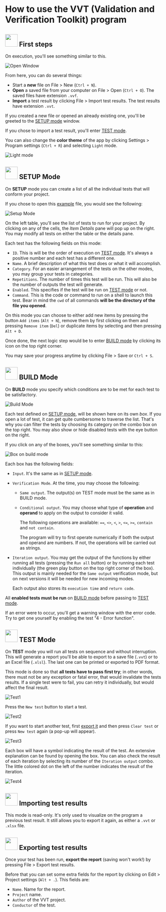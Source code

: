 # How to use the VVT (Validation and Verification Toolkit) program

## <img src="images/Logo.png" width="40"/> First steps

On execution, you'll see something similar to this.

![Open Window](images/openWindow.png)

From here, you can do several things:

- Start a **new** file on File > New (`Ctrl + N`). 
- **Open** a saved file from your computer on File > Open (`Ctrl + O`). The saved files have extension `.vvf`.
- **Import** a test result by clicking File > Import test results. The test results have extension `.vvt`.

If you created a new file or opened an already existing one, you'll be greeted to the [SETUP mode](#setup-mode) window.

If you chose to import a test result, you'll enter [TEST mode](#importing-test-results).

You can also change the **color theme** of the app by clicking Settings > Program settings (`Ctrl + R`) and selecting `Light` mode. 

![Light mode](images/lightmode.png)


## <img src="images/mode-setup.png" width="40"/> SETUP Mode 

On **SETUP** mode you can create a list of all the individual tests that will conform your project.

If you chose to open this [example](test.vvf) file, you would see the following: 

![Setup Mode](images/setupMode.png)

On the left table, you'll see the list of tests to run for your project. By clicking on any of the cells, the *Item Details* pane will pop up on the right. You may modify all tests on either the table or the details pane.

Each test has the following fields on this mode:

- `ID`. This is will be the order of execution on [TEST mode](#test-mode). It's always a positive number and each test has a different one.
- `Name`. A brief description of what this test does or what it will accomplish.
- `Category`. For an easier arrangement of the tests on the other modes, you may group your tests in categories.
- `Repetitions`. The number of times this test will be run. This will also be the number of outputs the test will generate.
- `Enabled`. This specifies if the test will be run on [TEST mode](#test-mode) or not.
- `Command`. This is the code or command to run on a shell to launch this test. Bear in mind the `cwd` of all commands **will be the directory of the file you opened**.

On this mode you can choose to either add new items by pressing the button `Add items` (`Alt + N`), remove them by first clicking on them and pressing `Remove item` (`Del`) or duplicate items by selecting and then pressing `Alt + D`.

Once done, the next logic step would be to enter [BUILD mode](#build-mode) by clicking its icon on the top right corner.

You may save your progress anytime by clicking File > Save or `Ctrl + S`.




## <img src="images/mode-build.png" width="40"/> BUILD Mode

On **BUILD** mode you specify which conditions are to be met for each test to be satisfactory.

![Build Mode](images/buildWindow.png)

Each test defined on [SETUP mode](#setup-mode), will be shown here on its own *box*. If you open a lot of test, it can get quite cumbersome to traverse the list. That's why you can filter the tests by choosing its category on the combo box on the top right. You may also show or hide disabled tests with the eye button on the right.

If you click on any of the boxes, you'll see something similar to this:

![Box on build mode](images/boxBuildMode.png)

Each box has the following fields:
- `Input`. It's the same as in [SETUP mode](#setup-mode).
- `Verification Mode`. At the time, you may choose the following:
  - `Same output`. The output(s) on TEST mode must be the same as in BUILD mode.
  - `Conditional output`. You may choose what type of **operation** and **operand** to apply on the output to consider it valid. 
  
    The following operations are available: `==`, `<>`, `<`, `>`, `<=`, `>=`, `contain` and `not contain`. 
    
    The program will try to first operate numerically if both the output and operand are numbers. If not, the operations will be carried out as strings.
- `Iteration output`. You may get the output of the functions by either running all tests (pressing the `Run all` button) or by running each test individually (the green play button on the top right corner of the box). This output is mainly needed for the `Same output` verification mode, but on next versions it will be needed for new incoming modes.

    Each output also stores its `execution time` and `return code`.

All **enabled tests must be run** on [BUILD mode](#build-mode) before passing to [TEST mode](#test-mode). 

If an error were to occur, you'll get a warning window with the error code. Try to get one yourself by enabling the test "4 - Error function".



## <img src="images/mode-test.png" width="40"/> TEST Mode

On **TEST** mode you will run all tests on sequence and without interruption. This will generate a report you'll be able to export to a save file (`.vvt`) or to an Excel file (`.xlsl`). The last one can be printed or exported to PDF format.

This mode is done so that **all tests have to pass first try**; in other words, there must not be any exception or fatal error, that would invalidate the tests results. If a single test were to fail, you can retry it individually, but would affect the final result.

![Test1](images/testWindow1.png)

Press the `New test` button to start a test. 

![Test2](images/testWindow2.png)

If you want to start another test, first [export it](#exporting-test-results) and then press `Clear test` or press `New test` again (a pop-up will appear).

![Test3](images/testWindow3.png)

Each box will have a symbol indicating the result of the test. An extensive explanation can be found by opening the box. You can also check the result of each iteration by selecting its number of the `Iteration output` combo. The little colored dot on the left of the number indicates the result of the iteration.

![Test4](images/testWindow4.png)

## <img src="images/file-export.png" width="40"/> Importing test results

This mode is read-only. It's only used to visualize on the program a previous test result. It still allows you to export it again, as either a `.vvt` or `.xlsx` file.

## <img src="images/file-import.png" width="40"/> Exporting test results

Once your test has been run, **export the report** (saving won't work!) by pressing File >  Export test results.

Before that you can set some extra fields for the report by clicking on Edit > Project settings (`Alt + .`). This fields are:

- `Name`. Name for the report.
- `Project` name.
- `Author` of the VVT project.
- `Conductor` of the test.
